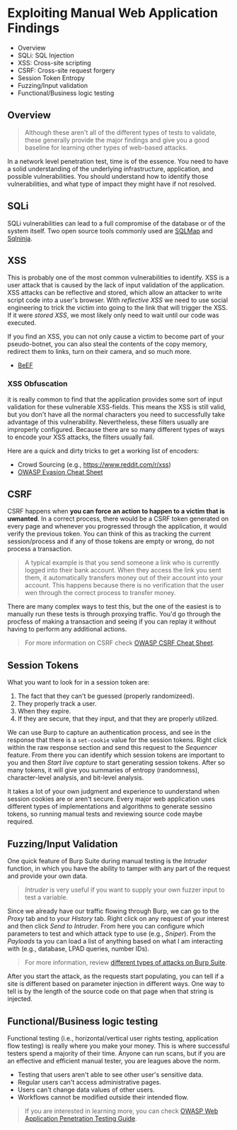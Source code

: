 # Exploiting Manual Web Application Findings

* Overview
* SQLi: SQL Injection
* XSS: Cross-site scripting
* CSRF: Cross-site request forgery
* Session Token Entropy
* Fuzzing/Input validation
* Functional/Business logic testing

## Overview

> Although these aren't all of the different types of tests to validate, these generally provide the major findings and give you a good baseline for learning other types of web-based attacks.

In a network level penetration test, time is of the essence. You need to have a solid understanding of the underlying infrastructure, application, and possible vulnerabilities. You should understand how to identify those vulnerabilities, and what type of impact they might have if not resolved.

## SQLi

SQLi vulnerabilities can lead to a full compromise of the database or of the system itself. Two open source tools commonly used are [SQLMap](../../../tools/web/sqlmap) and [Sqlninja](../../../tools/web/sqlninja).

## XSS

This is probably one of the most common vulnerabilities to identify. XSS is a user attack that is caused by the lack of input validation of the application. XSS attacks can be reflective and stored, which allow an attacker to write script code into a user's browser. With *reflective XSS* we need to use social engineering to trick the victim into going to the link that will trigger the XSS. If it were *stored XSS*, we most likely only need to wait until our code was executed.

If you find an XSS, you can not only cause a victim to become part of your pseudo-botnet, you can also steal the contents of the copy memory, redirect them to links, turn on their camera, and so much more.

* [BeEF](../../../tools/frameworks/beef)

### XSS Obfuscation

it is really common to find that the application provides some sort of input validation for these vulnerable XSS-fields. This means the XSS is still valid, but you don't have all the normal characters you need to successfully take advantage of this vulnerability. Nevertheless, these filters usually are improperly configured. Because there are so many different types of ways to encode your XSS attacks, the filters usually fail.

Here are a quick and dirty tricks to get a working list of encoders:

* Crowd Sourcing (e.g., https://www.reddit.com/r/xss)
* [OWASP Evasion Cheat Sheet](https://cheatsheetseries.owasp.org/cheatsheets/XSS_Filter_Evasion_Cheat_Sheet.html)

## CSRF

CSRF happens when **you can force an action to happen to a victim that is uwnanted**. In a correct process, there would be a CSRF token generated on every page and whenever you progressed through the application, it would verify the previous token. You can think of this as tracking the current session/process and if any of those tokens are empty or wrong, do not process a transaction.

> A typical example is that you send someone a link who is currently logged into their bank account. When they access the link you sent them, it automatically transfers money out of their account into your account. This happens because there is no verification that the user wen through the correct process to transfer money.

There are many complex ways to test this, but the one of the easiest is to manually run these tests is through proxying traffic. You'd go through the procfess of making a transaction and seeing if you can replay it without having to perform any additional actions.

> For more information on CSRF check [OWASP CSRF Cheat Sheet](https://cheatsheetseries.owasp.org/cheatsheets/Cross-Site_Request_Forgery_Prevention_Cheat_Sheet.html).

## Session Tokens

What you want to look for in a session token are:

1. The fact that they can't be guessed (properly randomizeed).
2. They properly track a user.
3. When they expire.
4. If they are secure, that they input, and that they are properly utilized.

We can use Burp to capture an authentication process, and see in the response that there is a `set-cookie` value for the session tokens. Right click within the raw response section and send this request to the *Sequencer* feature. From there you can identify which session tokens are important to you and then *Start live capture* to start generating session tokens. After so many tokens, it will give you summaries of entropy (randomness), character-level analysis, and bit-level analysis.

It takes a lot of your own judgment and experience to uunderstand when session cookies are or aren't secure. Every major web application uses different types of implementations and algorithms to generate sessino tokens, so running manual tests and reviewing source code maybe required.

## Fuzzing/Input Validation

One quick feature of Burp Suite during manual testing is the *Intruder* function, in which you have the ability to tamper with any part of the request and provide your own data.

> *Intruder* is very useful if you want to supply your own fuzzer input to test a variable.

Since we already have our traffic flowing through Burp, we can go to the *Proxy* tab and to your *History* tab. Right click on any request of your interest and then click *Send to Intruder*. From here you can configure which parameters to test and which attack type to use (e.g., *Sniper*). From the *Payloads* ta you can load a list of anything based on what I am interacting with (e.g., database, LPAD queries, number IDs).

> For more information, review [different types of attacks on Burp Suite](https://portswigger.net/burp/documentation/desktop/tools/intruder/positions).

After you start the attack, as the requests start populating, you can tell if a site is different based on parameter injection in different ways. One way to tell is by the length of the source code on that page when that string is injected.

## Functional/Business logic testing

Functional testing (i.e., horizontal/vertical user rights testing, application flow testing) is really where you make your money. This is where successful testers spend a majority of their time. Anyone can run scans, but if you are an effective and efficient manual tester, you are leagues above the norm.

* Testing that users aren't able to see other user's sensitive data.
* Regular users can't access administrative pages.
* Users can't change data values of other users.
* Workflows cannot be modified outside their intended flow.

> If you are interested in learning more, you can check [OWASP Web Application Penetration Testing Guide](https://owasp.org/www-pdf-archive/OWASP-Toronto-Dec-2018-Web_Application-Penetration-Testing.pdf).
